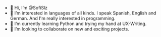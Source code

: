 - 👋 Hi, I’m @SofiSlz
- 👀 I’m interested in languages of all kinds. I speak Spanish, English and German. And I'm really interested in programming.
- 🌱 I’m currently learning Python and trying my hand at UX-Writing.
- 💞️ I’m looking to collaborate on new and exciting projects.

<!---
SofiSlz/SofiSlz is a ✨ special ✨ repository because its `README.md` (this file) appears on your GitHub profile.
You can click the Preview link to take a look at your changes.
--->
